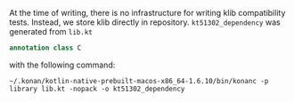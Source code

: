 At the time of writing, there is no infrastructure for writing klib
compatibility tests. Instead, we store klib directly in repository.
`kt51302_dependency` was generated from `lib.kt`
```kotlin
annotation class C
```
with the following command:
```commandline
~/.konan/kotlin-native-prebuilt-macos-x86_64-1.6.10/bin/konanc -p library lib.kt -nopack -o kt51302_dependency
```